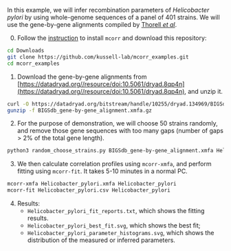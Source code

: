 In this example, we will infer recombination parameters of _Helicobacter pylori_ by using whole-genome sequences of a panel of 401 strains. We will use the gene-by-gene alignments compiled by [Thorell _et al_](http://journals.plos.org/plosgenetics/article?id=10.1371/journal.pgen.1006546).

0. Follow the [instruction](https://github.com/kussell-lab/mcorr) to install `mcorr` and download this repository:
```sh
cd Downloads
git clone https://github.com/kussell-lab/mcorr_examples.git
cd mcorr_examples
```

1. Download the gene-by-gene alignments from [https://datadryad.org//resource/doi:10.5061/dryad.8qp4n](https://datadryad.org//resource/doi:10.5061/dryad.8qp4n), and unzip it.
```sh
curl -O https://datadryad.org/bitstream/handle/10255/dryad.134969/BIGSdb_gene-by-gene_alignment.xmfa.gz
gunzip -f BIGSdb_gene-by-gene_alignment.xmfa.gz
```

2. For the purpose of demonstration, we will choose 50 strains randomly, and remove those gene sequences with too many gaps (number of gaps > 2% of the total gene length).
```sh
python3 random_choose_strains.py BIGSdb_gene-by-gene_alignment.xmfa Helicobacter_pylori.xmfa 50
```

3. We then calculate correlation profiles using `mcorr-xmfa`, and perform fitting using `mcorr-fit`. It takes 5-10 minutes in a normal PC.
```sh
mcorr-xmfa Helicobacter_pylori.xmfa Helicobacter_pylori
mcorr-fit Helicobacter_pylori.csv Helicobacter_pylori
```

4. Results:
    * `Helicobacter_pylori_fit_reports.txt`, which shows the fitting results.
    * `Helicobacter_pylori_best_fit.svg`, which shows the best fit;
    * `Helicobacter_pylori_parameter_histograms.svg`, which shows the distribution of the measured or inferred parameters.
